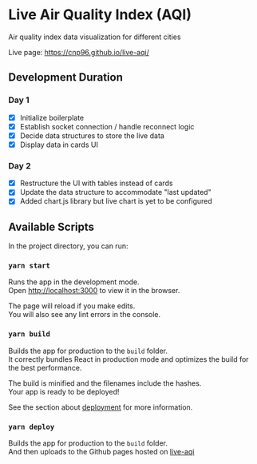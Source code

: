 # Live Air Quality Index (AQI)

Air quality index data visualization for different cities

Live page: https://cnp96.github.io/live-aqi/

## Development Duration
### Day 1
- [x] Initialize boilerplate
- [x] Establish socket connection / handle reconnect logic
- [x] Decide data structures to store the live data
- [x] Display data in cards UI

### Day 2
- [x] Restructure the UI with tables instead of cards
- [x] Update the data structure to accommodate "last updated"
- [x] Added chart.js library but live chart is yet to be configured
## Available Scripts

In the project directory, you can run:

### `yarn start`

Runs the app in the development mode.\
Open [http://localhost:3000](http://localhost:3000) to view it in the browser.

The page will reload if you make edits.\
You will also see any lint errors in the console.

### `yarn build`

Builds the app for production to the `build` folder.\
It correctly bundles React in production mode and optimizes the build for the best performance.

The build is minified and the filenames include the hashes.\
Your app is ready to be deployed!

See the section about [deployment](https://facebook.github.io/create-react-app/docs/deployment) for more information.

### `yarn deploy`

Builds the app for production to the `build` folder.\
And then uploads to the Github pages hosted on [live-aqi](https://cnp96.github.io/live-aqi)